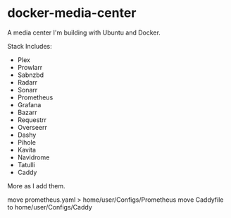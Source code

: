 # docker-media-center
A media center I'm building with Ubuntu and Docker.

Stack Includes:
- Plex
- Prowlarr
- Sabnzbd
- Radarr
- Sonarr
- Prometheus
- Grafana
- Bazarr
- Requestrr
- Overseerr
- Dashy
- Pihole
- Kavita
- Navidrome
- Tatulli
- Caddy

More as I add them.

move prometheus.yaml > home/user/Configs/Prometheus
move Caddyfile to home/user/Configs/Caddy

